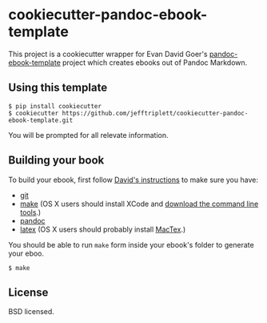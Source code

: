 # cookiecutter-pandoc-ebook-template

This project is a cookiecutter wrapper for Evan David Goer's [pandoc-ebook-template](https://github.com/evangoer/pandoc-ebook-template) project which creates ebooks out of Pandoc Markdown.

## Using this template

    $ pip install cookiecutter
    $ cookiecutter https://github.com/jefftriplett/cookiecutter-pandoc-ebook-template.git

You will be prompted for all relevate information.

## Building your book

To build your ebook, first follow [David's instructions](https://github.com/evangoer/pandoc-ebook-template/blob/master/README.rst) to make sure you have:
- [git](http://git-scm.com/)
- [make](http://www.gnu.org/software/make/) (OS X users should install XCode
and [download the command line tools](http://stackoverflow.com/questions/9329243/xcode-4-4-command-line-tools).)
- [pandoc](http://johnmacfarlane.net/pandoc)
- [latex](http://www.latex-project.org/) (OS X users should probably
install [MacTex](http://tug.org/mactex/).)

You should be able to run `make` form inside your ebook's folder to generate your eboo.

    $ make

## License

BSD licensed.
